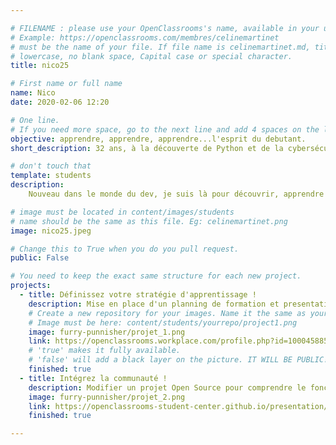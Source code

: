 ```yaml
---

# FILENAME : please use your OpenClassrooms's name, available in your url.
# Example: https://openclassrooms.com/membres/celinemartinet
# must be the name of your file. If file name is celinemartinet.md, title is celinemartinet.
# lowercase, no blank space, Capital case or special character.
title: nico25

# First name or full name
name: Nico
date: 2020-02-06 12:20

# One line.
# If you need more space, go to the next line and add 4 spaces on the left, as in 'description'.
objective: apprendre, apprendre, apprendre...l'esprit du debutant.
short_description: 32 ans, à la découverte de Python et de la cybersécurité.

# don't touch that
template: students
description:
    Nouveau dans le monde du dev, je suis là pour découvrir, apprendre et me challenger. Advienne que pourra! 

# image must be located in content/images/students
# name should be the same as this file. Eg: celinemartinet.png
image: nico25.jpeg

# Change this to True when you do you pull request.
public: False

# You need to keep the exact same structure for each new project.
projects:
  - title: Définissez votre stratégie d'apprentissage !
    description: Mise en place d'un planning de formation et presentation à la communauté.
    # Create a new repository for your images. Name it the same as your nickname and profile picture.
    # Image must be here: content/students/yourrepo/project1.png
    image: furry-punnisher/projet_1.png
    link: https://openclassrooms.workplace.com/profile.php?id=100045885124999
    # 'true' makes it fully available.
    # 'false' will add a black layer on the picture. IT WILL BE PUBLIC!
    finished: true
  - title: Intégrez la communauté !
    description: Modifier un projet Open Source pour comprendre le fonctionnement de Git, de Github et des pull requests. 
    image: furry-punnisher/projet_2.png
    link: https://openclassrooms-student-center.github.io/presentation/students/ratus.html
    finished: true

---
```


